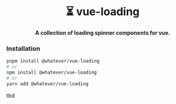 <h1 align="center" style="text-align: center;">⏳ vue-loading</h1>

<p style="font-weight: bold; text-align: center;">A collection of loading spinner components for vue.</p>

### Installation

```sh
pnpm install @whatever/vue-loading
# or
npm install @whatever/vue-loading
# or
yarn add @whatever/vue-loading
```

tbd
